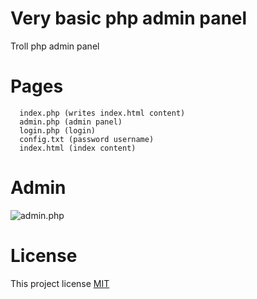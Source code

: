 # Very basic php admin panel
Troll php admin panel

# Pages
```
  index.php (writes index.html content)
  admin.php (admin panel)
  login.php (login)
  config.txt (password username)
  index.html (index content)
```
# Admin
![admin.php](https://user-images.githubusercontent.com/15075759/28488865-e582b870-6ebc-11e7-955e-98af5f6fa4fd.png)

# License
This project license [MIT](https://github.com/abdurrahmanekr/very-basic-php-admin-panel/blob/master/LICENSE)

